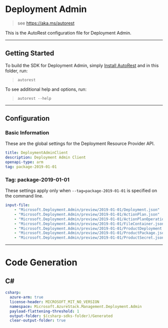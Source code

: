 # Deployment Admin

> see https://aka.ms/autorest

This is the AutoRest configuration file for Deployment Admin.

---
## Getting Started
To build the SDK for Deployment Admin, simply [Install AutoRest](https://aka.ms/autorest/install) and in this folder, run:

> `autorest`

To see additional help and options, run:

> `autorest --help`
---

## Configuration

### Basic Information
These are the global settings for the Deployment Resource Provider API.

``` yaml
title: DeploymentAdminClient
description: Deployment Admin Client
openapi-type: arm
tag: package-2019-01-01
```

### Tag: package-2019-01-01

These settings apply only when `--tag=package-2019-01-01` is specified on the command line.

``` yaml $(tag) == 'package-2019-01-01'
input-file:
    - "Microsoft.Deployment.Admin/preview/2019-01-01/Deployment.json"
    - "Microsoft.Deployment.Admin/preview/2019-01-01/ActionPlan.json"
    - "Microsoft.Deployment.Admin/preview/2019-01-01/ActionPlanOperation.json"
    - "Microsoft.Deployment.Admin/preview/2019-01-01/FileContainer.json"
    - "Microsoft.Deployment.Admin/preview/2019-01-01/ProductDeployment.json"
    - "Microsoft.Deployment.Admin/preview/2019-01-01/ProductPackage.json"
    - "Microsoft.Deployment.Admin/preview/2019-01-01/ProductSecret.json"
```

---
# Code Generation

## C#

``` yaml $(csharp)
csharp:
  azure-arm: true
  license-header: MICROSOFT_MIT_NO_VERSION
  namespace: Microsoft.AzureStack.Management.Deployment.Admin
  payload-flattening-threshold: 1
  output-folder: $(csharp-sdks-folder)/Generated
  clear-output-folder: true
```

